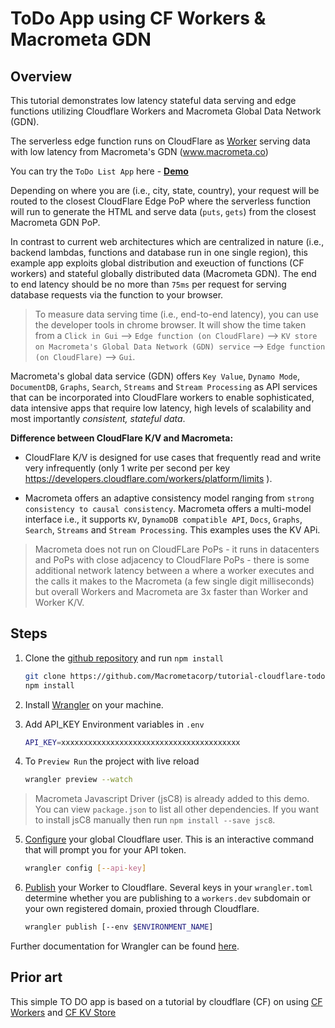 # ToDo App using CF Workers & Macrometa GDN

## Overview

This tutorial demonstrates low latency stateful data serving and edge functions utilizing Cloudflare Workers and Macrometa Global Data Network (GDN).

The serverless edge function runs on CloudFlare as [Worker](https://workers.cloudflare.com/) serving data with low latency from Macrometa's GDN (www.macrometa.co)

You can try the `ToDo List App` here - **[Demo](https://couldflare-todo.macrometadev.workers.dev/)**
 
Depending on where you are (i.e., city, state, country), your request will be routed to the closest CloudFlare Edge PoP where the serverless function will run to generate the HTML and serve data (`puts`, `gets`) from the closest Macrometa GDN PoP. 

In contrast to current web architectures which are centralized in nature (i.e., backend lambdas, functions and database run in one single region), this example app exploits global distribution and exeuction of functions (CF workers) and stateful globally distributed data (Macrometa GDN). The end to end latency should be no more than `75ms` per request for serving database requests via the function to your browser.

> To measure data serving time (i.e., end-to-end latency), you can use the developer tools in chrome browser. It will show the time taken from a `Click in Gui` --> `Edge function (on CloudFlare)` --> `KV store on Macrometa's Global Data Network (GDN) service` --> `Edge function (on CloudFlare)` --> `Gui`.

Macrometa's global data service (GDN) offers `Key Value`, `Dynamo Mode`, `DocumentDB`, `Graphs`, `Search`, `Streams` and `Stream Processing` as API services that can be incorporated into CloudFlare workers to enable sophisticated, data intensive apps that require low latency, high levels of scalability and most importantly *consistent, stateful data*.

**Difference between CloudFlare K/V and Macrometa:**

* CloudFlare K/V is designed for use cases that frequently read and write very infrequently (only 1 write per second per key  https://developers.cloudflare.com/workers/platform/limits ).

* Macrometa offers an adaptive consistency model ranging from `strong consistency to causal consistency`.  Macrometa offers a multi-model interface i.e., it supports `KV`, `DynamoDB compatible API`, `Docs`, `Graphs`, `Search`, `Streams` and `Stream Processing`.  This examples uses the KV APi.


> Macrometa does not run on CloudFLare PoPs - it runs in datacenters and PoPs with close adjacency to CloudFlare PoPs - there is some additional network latency between a where a worker executes and the calls it makes to the Macrometa (a few single digit milliseconds) but overall Workers and Macrometa are 3x faster than Worker and Worker K/V.

## Steps

1. Clone the [github repository](https://github.com/Macrometacorp/tutorial-cloudflare-todo) and run `npm install`

    ``` bash
    git clone https://github.com/Macrometacorp/tutorial-cloudflare-todo.git
    npm install
    ```

2. Install [Wrangler](https://github.com/cloudflare/wrangler) on your machine.

3. Add API_KEY Environment variables in `.env`

    ```bash
    API_KEY=xxxxxxxxxxxxxxxxxxxxxxxxxxxxxxxxxxxxxxxx
    ```

4. To `Preview Run` the project with live reload

    ```bash
    wrangler preview --watch
    ```

> Macrometa Javascript Driver (jsC8) is already added to this demo. You can view `package.json` to list all other dependencies. If you want to install jsC8 manually then run `npm install --save jsc8`.

5. [Configure]((https://developers.cloudflare.com/workers/tooling/wrangler/commands/#config)) your global Cloudflare user. This is an interactive command that will prompt you for your API token.

    ```bash
    wrangler config [--api-key]
    ```

6. [Publish](https://developers.cloudflare.com/workers/tooling/wrangler/commands/#publish) your Worker to Cloudflare. Several keys in your `wrangler.toml` determine whether you are publishing to a `workers.dev` subdomain or your own registered domain, proxied through Cloudflare.

    ```bash
    wrangler publish [--env $ENVIRONMENT_NAME]
    ```

Further documentation for Wrangler can be found [here](https://developers.cloudflare.com/workers/tooling/wrangler).

## Prior art

This simple TO DO app is based on a tutorial by cloudflare (CF) on using [CF Workers](https://workers.cloudflare.com/) and [CF KV Store](https://developers.cloudflare.com/workers/reference/storage)

